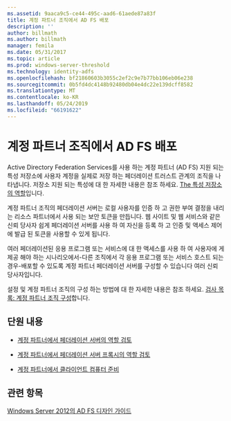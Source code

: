 ```yaml
---
ms.assetid: 9aaca9c5-ce44-495c-aad6-61aede87a83f
title: 계정 파트너 조직에서 AD FS 배포
description: ''
author: billmath
ms.author: billmath
manager: femila
ms.date: 05/31/2017
ms.topic: article
ms.prod: windows-server-threshold
ms.technology: identity-adfs
ms.openlocfilehash: bf21860603b3055c2ef2c9e7b77bb106eb06e238
ms.sourcegitcommit: 0b5fd4dc4148b92480db04e4dc22e139dcff8582
ms.translationtype: MT
ms.contentlocale: ko-KR
ms.lasthandoff: 05/24/2019
ms.locfileid: "66191622"
---
```

# <a name="deploying-ad-fs-in-the-account-partner-organization"></a>계정 파트너 조직에서 AD FS 배포

Active Directory Federation Services를 사용 하는 계정 파트너 \(AD FS\) 지원 되는 특성 저장소에 사용자 계정을 실제로 저장 하는 페더레이션 트러스트 관계의 조직을 나타냅니다. 저장소 지원 되는 특성에 대 한 자세한 내용은 참조 하세요. [The 특성 저장소의 역할](../../ad-fs/technical-reference/The-Role-of-Attribute-Stores.md)입니다.  
  
계정 파트너 조직의 페더레이션 서버는 로컬 사용자를 인증 하 고 권한 부여 결정을 내리는 리소스 파트너에서 사용 되는 보안 토큰을 만듭니다. 웹 사이트 및 웹 서비스와 같은 신뢰 당사자 쉽게 페더레이션 서버를 사용 하 여 자신을 등록 하 고 인증 및 액세스 제어에 발급 된 토큰을 사용할 수 있게 됩니다.  
  
여러 페더레이션된 응용 프로그램 또는 서비스에 대 한 액세스를 사용 하 여 사용자에 게 제공 해야 하는 시나리오에서-다른 조직에서 각 응용 프로그램 또는 서비스 호스트 되는 경우-배포할 수 있도록 계정 파트너 페더레이션 서버를 구성할 수 있습니다 여러 신뢰 당사자입니다.  
  
설정 및 계정 파트너 조직의 구성 하는 방법에 대 한 자세한 내용은 참조 하세요. [검사 목록: 계정 파트너 조직 구성](../../ad-fs/deployment/Checklist--Configuring-the-Account-Partner-Organization.md)합니다.  
  
## <a name="in-this-section"></a>단원 내용  
  
-   [계정 파트너에서 페더레이션 서버의 역할 검토](Review-the-Role-of-the-Federation-Server-in-the-Account-Partner.md)  
  
-   [계정 파트너에서 페더레이션 서버 프록시의 역할 검토](Review-the-Role-of-the-Federation-Server-Proxy-in-the-Account-Partner.md)  
  
-   [계정 파트너에서 클라이언트 컴퓨터 준비](Prepare-Client-Computers-in-the-Account-Partner.md)  
  
## <a name="see-also"></a>관련 항목
[Windows Server 2012의 AD FS 디자인 가이드](AD-FS-Design-Guide-in-Windows-Server-2012.md)
